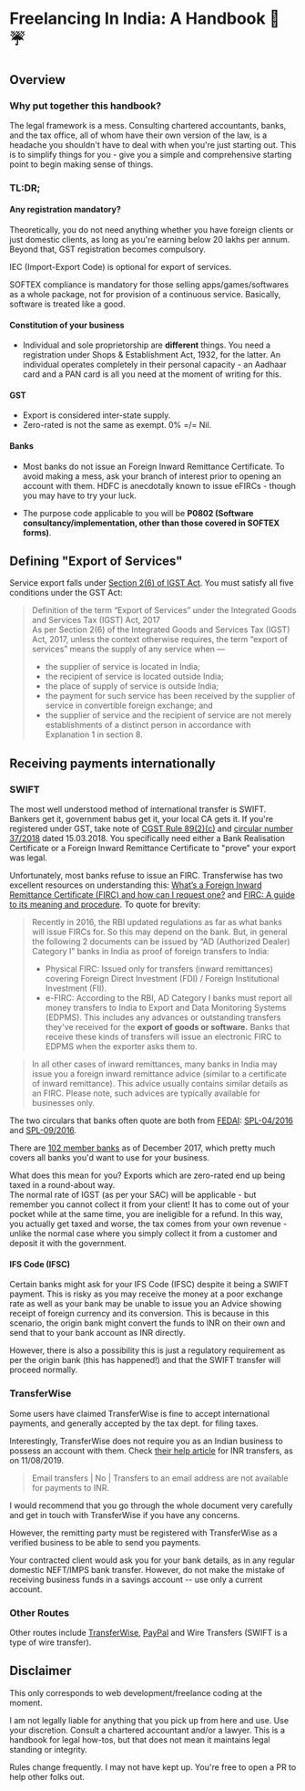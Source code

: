 # Freelancing In India: A Handbook 📗 ☔️

## Overview

### Why put together this handbook?

The legal framework is a mess. Consulting chartered accountants, banks, and the tax office, all of whom have their own version of the law, is a headache you shouldn't have to deal with when you're just starting out. This is to simplify things for you - give you a simple and comprehensive starting point to begin making sense of things.

### TL:DR;

#### Any registration mandatory?

Theoretically, you do not need anything whether you have foreign clients or just domestic clients, as long as you're earning below 20 lakhs per annum. Beyond that, GST registration becomes compulsory.

IEC (Import-Export Code) is optional for export of services.

SOFTEX compliance is mandatory for those selling apps/games/softwares as a whole package, not for provision of a continuous service. Basically, software is treated like a good.

#### Constitution of your business
* Individual and sole proprietorship are **different** things. You need a registration under Shops & Establishment Act, 1932, for the latter. An individual operates completely in their personal capacity - an Aadhaar card and a PAN card is all you need at the moment of writing for this.

#### GST
* Export is considered inter-state supply.
* Zero-rated is not the same as exempt. 0% =/= Nil.

#### Banks
* Most banks do not issue an Foreign Inward Remittance Certificate. To avoid making a mess, ask your branch of interest prior to opening an account with them. HDFC is anecdotally known to issue eFIRCs - though you may have to try your luck.

* The purpose code applicable to you will be **P0802 (Software consultancy/implementation, other than those covered in SOFTEX forms)**.

## Defining "Export of Services"

Service export falls under [Section 2(6) of IGST Act](https://gst.caclub.in/section-26-of-igst-act-meaning-of-export-of-services/). You must satisfy all five conditions under the GST Act:

> Definition of the term “Export of Services” under the Integrated Goods and Services Tax (IGST) Act, 2017  
As per Section 2(6) of the Integrated Goods and Services Tax (IGST) Act, 2017, unless the context otherwise requires, the term “export of services” means the supply of any service when —
> * the supplier of service is located in India;
> * the recipient of service is located outside India;
> * the place of supply of service is outside India;
> * the payment for such service has been received by the supplier of service in convertible foreign exchange; and
> * the supplier of service and the recipient of service are not merely establishments of a distinct person in accordance with Explanation 1 in section 8.

## Receiving payments internationally

### SWIFT

The most well understood method of international transfer is SWIFT. Bankers get it, government babus get it, your local CA gets it. If you're registered under GST, take note of [CGST Rule 89(2)(c)](https://www.gst.caclub.in/rule-89-of-cgst-rules-2017-application-for-refund-of-tax-interest-penalty-fees-or-any-other-amount/) and [circular number 37/2018](http://www.cbec.gov.in/resources/htdocs-cbec/gst/circularno-37-cgst.pdf) dated 15.03.2018. You specifically need either a Bank Realisation Certificate or a Foreign Inward Remittance Certificate to "prove" your export was legal.

Unfortunately, most banks refuse to issue an FIRC. Transferwise has two excellent resources on understanding this: [What’s a Foreign Inward Remittance Certificate (FIRC) and how can I request one?](https://transferwise.com/help/article/2630027/indian-rupee-transfers/whats-a-foreign-inward-remittance-certificate-firc-and-how-can-i-request-one) and [FIRC: A guide to its meaning and procedure](https://transferwise.com/us/blog/firc-meaning-india). To quote for brevity:

> Recently in 2016, the RBI updated regulations as far as what banks will issue FIRCs for. So this may depend on the bank. But, in general the following 2 documents can be issued by “AD (Authorized Dealer) Category I” banks in India as proof of foreign transfers to India:
> * Physical FIRC: Issued only for transfers (inward remittances) covering Foreign Direct Investment (FDI) / Foreign Institutional Investment (FII).
> * e-FIRC: According to the RBI, AD Category I banks must report all money transfers to India to Export and Data Monitoring Systems (EDPMS). This includes any advances or outstanding transfers they've received for the **export of goods or software.** Banks that receive these kinds of transfers will issue an electronic FIRC to EDPMS when the exporter asks them to.

> In all other cases of inward remittances, many banks in India may issue you a foreign inward remittance advice (similar to a certificate of inward remittance). This advice usually contains similar details as an FIRC. Please note, such advices are typically available for businesses only.

The two circulars that banks often quote are both from [FEDAI](https://www.investopedia.com/terms/f/fedai.asp): [SPL-04/2016](http://www.fedai.org.in/DocumentUploadFiles/SPL_04_2016_21_APRIL_2016.pdf) and [SPL-09/2016](http://www.fedai.org.in/DocumentUploadFiles/SPL_09_2016_8_JUNE_2016.pdf).

There are [102 member banks](http://www.fedai.org.in/InnerPageContent.aspx?Cid=2&SCid=1&SSCid=0) as of December 2017, which pretty much covers all banks you'd want to use for your business.

What does this mean for you? Exports which are zero-rated end up being taxed in a round-about way.  
The normal rate of IGST (as per your SAC) will be applicable - but remember you cannot collect it from your client! It has to come out of your pocket while at the same time, you are ineligible for a refund. In this way, you actually get taxed and worse, the tax comes from your own revenue - unlike the normal case where you simply collect it from a customer and deposit it with the government.

#### IFS Code (IFSC)

Certain banks might ask for your IFS Code (IFSC) despite it being a SWIFT payment. This is risky as you may receive the money at a poor exchange rate as well as your bank may be unable to issue you an Advice showing receipt of foreign currency and its conversion. This is because in this scenario, the origin bank might convert the funds to INR on their own and send that to your bank account as INR directly.

However, there is also a possibility this is just a regulatory requirement as per the origin bank (this has happened!) and that the SWIFT transfer will proceed normally.

### TransferWise

Some users have claimed TransferWise is fine to accept international payments, and generally accepted by the tax dept. for filing taxes.

Interestingly, TransferWise does not require you as an Indian business to possess an account with them. Check [their help article](https://transferwise.com/help/14/currencies/2932151/inr-transfers) for INR transfers, as on 11/08/2019.

> Email transfers | No | Transfers to an email address are not available for payments to INR.

I would recommend that you go through the whole document very carefully and get in touch with TransferWise if you have any concerns.

However, the remitting party must be registered with TransferWise as a verified business to be able to send you payments.

Your contracted client would ask you for your bank details, as in any regular domestic NEFT/IMPS bank transfer. However, do not make the mistake of receiving business funds in a savings account -- use only a current account.

### Other Routes

Other routes include [TransferWise](https://transferwise.com/), [PayPal](https://www.paypal.com/) and Wire Transfers (SWIFT is a type of wire transfer).

## Disclaimer

This only corresponds to web development/freelance coding at the moment.

I am not legally liable for anything that you pick up from here and use. Use your discretion. Consult a chartered accountant and/or a lawyer. This is a handbook for legal how-tos, but that does not mean it maintains legal standing or integrity.

Rules change frequently. I may not have kept up. You're free to open a PR to help other folks out.
